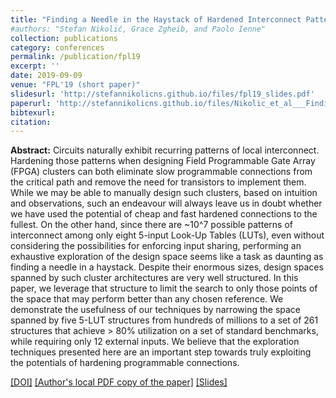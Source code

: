 ```yaml
---
title: "Finding a Needle in the Haystack of Hardened Interconnect Patterns"
#authors: "Stefan Nikolić, Grace Zgheib, and Paolo Ienne"
collection: publications
category: conferences 
permalink: /publication/fpl19
excerpt: ''
date: 2019-09-09
venue: "FPL'19 (short paper)"
slidesurl: 'http://stefannikolicns.github.io/files/fpl19_slides.pdf'
paperurl: 'http://stefannikolicns.github.io/files/Nikolic_et_al___Finding_a_Needle_in_the_Haystack_of_Hardened_Interconnect_Patterns___2019.pdf'
bibtexurl:
citation:
---
```


**Abstract:** Circuits naturally exhibit recurring patterns of local interconnect. Hardening those patterns when designing Field Programmable Gate Array (FPGA) clusters can both eliminate slow programmable connections from the critical path and remove the need for transistors to implement them. While we may be able to manually design such clusters, based on intuition and observations, such an endeavour will always leave us in doubt whether we have used the potential of cheap and fast hardened connections to the fullest. On the other hand, since there are ~10^7 possible patterns of interconnect among only eight 5-input Look-Up Tables (LUTs), even without considering the possibilities for enforcing input sharing, performing an exhaustive exploration of the design space seems like a task as daunting as finding a needle in a haystack. Despite their enormous sizes, design spaces spanned by such cluster architectures are very well structured. In this paper, we leverage that structure to limit the search to only those points of the space that may perform better than any chosen reference. We demonstrate the usefulness of our techniques by narrowing the space spanned by five 5-LUT structures from hundreds of millions to a set of 261 structures that achieve > 80% utilization on a set of standard benchmarks, while requiring only 12 external inputs. We believe that the exploration techniques presented here are an important step towards truly exploiting the potentials of hardening programmable connections. 

[[DOI]](https://doi.org/10.1109/FPL.2019.00015)
[[Author's local PDF copy of the paper]](http://stefannikolicns.github.io/files/Nikolic_et_al___Finding_a_Needle_in_the_Haystack_of_Hardened_Interconnect_Patterns___2019.pdf)
[[Slides]](http://stefannikolicns.github.io/files/fpl19_slides.pdf)
